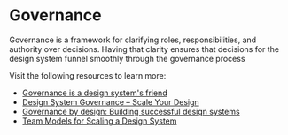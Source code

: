 # Governance

Governance is a framework for clarifying roles, responsibilities, and authority over decisions. Having that clarity ensures that decisions for the design system funnel smoothly through the governance process

Visit the following resources to learn more:

- [Governance is a design system's friend](https://zeroheight.com/blog/governance-is-a-design-systems-friend)
- [Design System Governance – Scale Your Design](https://www.uxpin.com/studio/blog/design-system-governance/)
- [Governance by design: Building successful design systems](https://rangle.io/blog/governance-by-design-building-successful-design-systems/)
- [Team Models for Scaling a Design System](https://medium.com/eightshapes-llc/team-models-for-scaling-a-design-system-2cf9d03be6a0)
